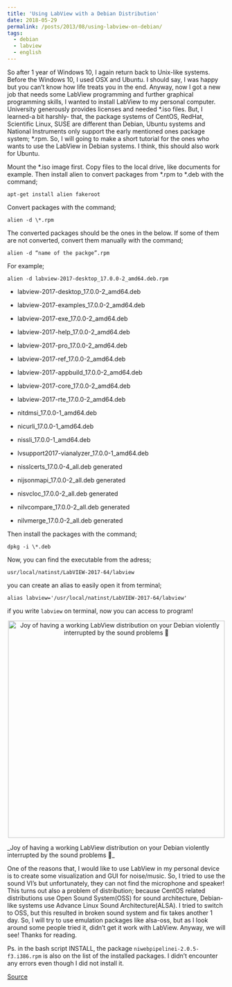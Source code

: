 ```yaml
---
title: 'Using LabView with a Debian Distribution'
date: 2018-05-29
permalink: /posts/2013/08/using-labview-on-debian/
tags:
  - debian
  - labview
  - english
---
```



So after 1 year of Windows 10, I again return back to Unix-like systems. Before the Windows 10, I used OSX and Ubuntu. I should say, I was happy but you can’t know how life treats you in the end. Anyway, now I got a new job that needs some LabView programming and further graphical programming skills, I wanted to install LabView to my personal computer. University generously provides licenses and needed \*.iso files. But, I learned-a bit harshly- that, the package systems of CentOS, RedHat, Scientific Linux, SUSE are different than Debian, Ubuntu systems and National Instruments only support the early mentioned ones package system; \*.rpm. So, I will going to make a short tutorial for the ones who wants to use the LabView in Debian systems. I think, this should also work for Ubuntu.

Mount the \*.iso image first. Copy files to the local drive, like documents for example. Then install alien to convert packages from \*.rpm to \*.deb with the command;

```
apt-get install alien fakeroot
```

Convert packages with the command;

```
alien -d \*.rpm
```

The converted packages should be the ones in the below. If some of them are not converted, convert them manually with the command;

```
alien -d “name of the packge”.rpm
```

For example;

```
alien -d labview-2017-desktop_17.0.0-2_amd64.deb.rpm
```

* labview-2017-desktop_17.0.0-2_amd64.deb

* labview-2017-examples_17.0.0-2_amd64.deb

* labview-2017-exe_17.0.0-2_amd64.deb

* labview-2017-help_17.0.0-2_amd64.deb

* labview-2017-pro_17.0.0-2_amd64.deb

* labview-2017-ref_17.0.0-2_amd64.deb

* labview-2017-appbuild_17.0.0-2_amd64.deb

* labview-2017-core_17.0.0-2_amd64.deb

* labview-2017-rte_17.0.0-2_amd64.deb

* nitdmsi_17.0.0-1_amd64.deb

* nicurli_17.0.0-1_amd64.deb

* nissli_17.0.0-1_amd64.deb

* lvsupport2017-vianalyzer_17.0.0-1_amd64.deb

* nisslcerts_17.0.0-4_all.deb generated

* nijsonmapi_17.0.0-2_all.deb generated

* nisvcloc_17.0.0-2_all.deb generated

* nilvcompare_17.0.0-2_all.deb generated

* nilvmerge_17.0.0-2_all.deb generated

Then install the packages with the command;

```
dpkg -i \*.deb
```

Now, you can find the executable from the adress;

```
usr/local/natinst/LabVIEW-2017-64/labview
```

you can create an alias to easily open it from terminal;

```
alias labview='/usr/local/natinst/LabVIEW-2017-64/labview'
```

if you write `labview` on terminal, now you can access to program!

<p align="center">
<img src="https://github.com/haltugyildirim/haltugyildirim.github.io/blob/master/images/Screenshot-from-2018-05-29-23-25-36.png" width="500" class="center" alt="Joy of having a working LabView distribution on your Debian violently interrupted by the sound problems 🙁"/>
    <br/>
</p>
_Joy of having a working LabView distribution on your Debian violently interrupted by the sound problems 🙁_

One of the reasons that, I would like to use LabView in my personal device is to create some visualization and GUI for noise/music. So, I tried to use the sound VI’s but unfortunately, they can not find the microphone and speaker! This turns out also a problem of distribution; because CentOS related distributions use Open Sound System(OSS) for sound architecture, Debian-like systems use Advance Linux Sound Architecture(ALSA). I tried to switch to OSS, but this resulted in broken sound system and fix takes another 1 day. So, I will try to use emulation packages like alsa-oss, but as I look around some people tried it, didn’t get it work with LabView. Anyway, we will see! Thanks for reading.

Ps. in the bash script INSTALL, the package `niwebpipelinei-2.0.5-f3.i386.rpm` is also on the list of the installed packages. I didn’t encounter any errors even though I did not install it.

[Source](http://retrospekt.dk/2008/03/how-to-install-labview-on-a-debian-machine/)

